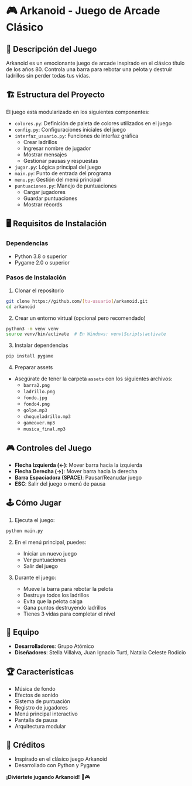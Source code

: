 # 🎮 Arkanoid - Juego de Arcade Clásico

## 📖 Descripción del Juego

Arkanoid es un emocionante juego de arcade inspirado en el clásico título de los años 80. Controla una barra para rebotar una pelota y destruir ladrillos sin perder todas tus vidas.

## 🏗️ Estructura del Proyecto

El juego está modularizado en los siguientes componentes:

- `colores.py`: Definición de paleta de colores utilizados en el juego
- `config.py`: Configuraciones iniciales del juego
- `interfaz_usuario.py`: Funciones de interfaz gráfica
  * Crear ladrillos
  * Ingresar nombre de jugador
  * Mostrar mensajes
  * Gestionar pausas y respuestas
- `jugar.py`: Lógica principal del juego
- `main.py`: Punto de entrada del programa
- `menu.py`: Gestión del menú principal
- `puntuaciones.py`: Manejo de puntuaciones
  * Cargar jugadores
  * Guardar puntuaciones
  * Mostrar récords

## 🖥️ Requisitos de Instalación

### Dependencias
- Python 3.8 o superior
- Pygame 2.0 o superior

### Pasos de Instalación

1. Clonar el repositorio
```bash
git clone https://github.com/[tu-usuario]/arkanoid.git
cd arkanoid
```

2. Crear un entorno virtual (opcional pero recomendado)
```bash
python3 -m venv venv
source venv/bin/activate  # En Windows: venv\Scripts\activate
```

3. Instalar dependencias
```bash
pip install pygame
```

4. Preparar assets
- Asegúrate de tener la carpeta `assets` con los siguientes archivos:
  * `barra2.png`
  * `ladrillo.png`
  * `fondo.jpg`
  * `fondo4.png`
  * `golpe.mp3`
  * `choqueladrillo.mp3`
  * `gameover.mp3`
  * `musica_final.mp3`

## 🎮 Controles del Juego

- **Flecha Izquierda (←)**: Mover barra hacia la izquierda
- **Flecha Derecha (→)**: Mover barra hacia la derecha
- **Barra Espaciadora (SPACE)**: Pausar/Reanudar juego
- **ESC**: Salir del juego o menú de pausa

## 🕹️ Cómo Jugar

1. Ejecuta el juego:
```bash
python main.py
```

2. En el menú principal, puedes:
   - Iniciar un nuevo juego
   - Ver puntuaciones
   - Salir del juego

3. Durante el juego:
   - Mueve la barra para rebotar la pelota
   - Destruye todos los ladrillos
   - Evita que la pelota caiga
   - Gana puntos destruyendo ladrillos
   - Tienes 3 vidas para completar el nivel

## 👥 Equipo

- **Desarrolladores**: Grupo Atómico
- **Diseñadores**: Stella Villalva, Juan Ignacio Turtl, Natalia Celeste Rodicio

## 🏆 Características

- Música de fondo
- Efectos de sonido
- Sistema de puntuación
- Registro de jugadores
- Menú principal interactivo
- Pantalla de pausa
- Arquitectura modular

## 📝 Créditos

- Inspirado en el clásico juego Arkanoid
- Desarrollado con Python y Pygame

**¡Diviértete jugando Arkanoid!** 🚀🎮
